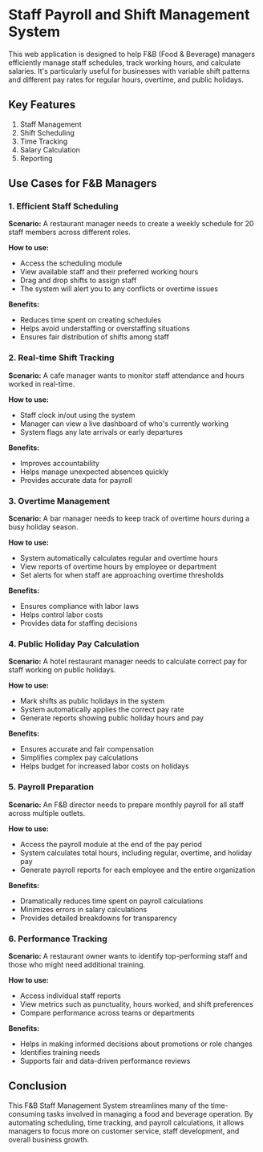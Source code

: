 # Staff Payroll and Shift Management System

This web application is designed to help F&B (Food & Beverage) managers efficiently manage staff schedules, track working hours, and calculate salaries. It's particularly useful for businesses with variable shift patterns and different pay rates for regular hours, overtime, and public holidays.

## Key Features

1. Staff Management
2. Shift Scheduling
3. Time Tracking
4. Salary Calculation
5. Reporting

## Use Cases for F&B Managers

### 1. Efficient Staff Scheduling

**Scenario:** A restaurant manager needs to create a weekly schedule for 20 staff members across different roles.

**How to use:**
- Access the scheduling module
- View available staff and their preferred working hours
- Drag and drop shifts to assign staff
- The system will alert you to any conflicts or overtime issues

**Benefits:** 
- Reduces time spent on creating schedules
- Helps avoid understaffing or overstaffing situations
- Ensures fair distribution of shifts among staff

### 2. Real-time Shift Tracking

**Scenario:** A cafe manager wants to monitor staff attendance and hours worked in real-time.

**How to use:**
- Staff clock in/out using the system
- Manager can view a live dashboard of who's currently working
- System flags any late arrivals or early departures

**Benefits:**
- Improves accountability
- Helps manage unexpected absences quickly
- Provides accurate data for payroll

### 3. Overtime Management

**Scenario:** A bar manager needs to keep track of overtime hours during a busy holiday season.

**How to use:**
- System automatically calculates regular and overtime hours
- View reports of overtime hours by employee or department
- Set alerts for when staff are approaching overtime thresholds

**Benefits:**
- Ensures compliance with labor laws
- Helps control labor costs
- Provides data for staffing decisions

### 4. Public Holiday Pay Calculation

**Scenario:** A hotel restaurant manager needs to calculate correct pay for staff working on public holidays.

**How to use:**
- Mark shifts as public holidays in the system
- System automatically applies the correct pay rate
- Generate reports showing public holiday hours and pay

**Benefits:**
- Ensures accurate and fair compensation
- Simplifies complex pay calculations
- Helps budget for increased labor costs on holidays

### 5. Payroll Preparation

**Scenario:** An F&B director needs to prepare monthly payroll for all staff across multiple outlets.

**How to use:**
- Access the payroll module at the end of the pay period
- System calculates total hours, including regular, overtime, and holiday pay
- Generate payroll reports for each employee and the entire organization

**Benefits:**
- Dramatically reduces time spent on payroll calculations
- Minimizes errors in salary calculations
- Provides detailed breakdowns for transparency

### 6. Performance Tracking

**Scenario:** A restaurant owner wants to identify top-performing staff and those who might need additional training.

**How to use:**
- Access individual staff reports
- View metrics such as punctuality, hours worked, and shift preferences
- Compare performance across teams or departments

**Benefits:**
- Helps in making informed decisions about promotions or role changes
- Identifies training needs
- Supports fair and data-driven performance reviews

## Conclusion

This F&B Staff Management System streamlines many of the time-consuming tasks involved in managing a food and beverage operation. By automating scheduling, time tracking, and payroll calculations, it allows managers to focus more on customer service, staff development, and overall business growth.